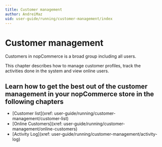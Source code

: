 ```yaml
---
title: Customer management
author: AndreiMaz
uid: user-guide/running/customer-management/index
---
```

# Customer management

Customers in nopCommerce is a broad group including all users.

This chapter describes how to manage customer profiles, track the activities done in the system and view online users.

## Learn how to get the best out of the customer management in your nopCommerce store in the following chapters

* [Customer list](xref: user-guide/running/customer-management/customer-list)
* [Online Customers](xref: user-guide/running/customer-management/online-customers)
* [Activity Log](xref: user-guide/running/customer-management/activity-log)

